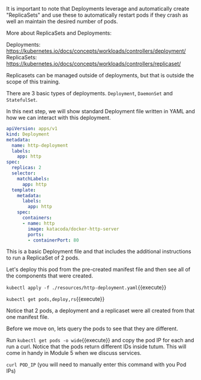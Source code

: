 It is important to note that Deployments leverage and automatically create "ReplicaSets" and use these to automatically restart pods if they crash as well an maintain the desired number of pods.

More about ReplicaSets and Deployments:

Deployments: https://kubernetes.io/docs/concepts/workloads/controllers/deployment/
ReplicaSets: https://kubernetes.io/docs/concepts/workloads/controllers/replicaset/

Replicasets can be managed outside of deployments, but that is outside the scope of this training.

There are 3 basic types of deployments. `Deployment`, `DaemonSet` and `StatefulSet`.

In this next step, we will show standard Deployment file written in YAML and how we can interact with this deployment.

```yaml
apiVersion: apps/v1
kind: Deployment
metadata:
  name: http-deployment
  labels:
    app: http
spec:
  replicas: 2
  selector:
    matchLabels:
      app: http
  template:
    metadata:
      labels:
        app: http
    spec:
      containers:
      - name: http
        image: katacoda/docker-http-server
        ports:
        - containerPort: 80
```

This is a basic Deployment file and that includes the additional instructions to run a ReplicaSet of 2 pods.

Let's deploy this pod from the pre-created manifest file and then see all of the components that were created.

`kubectl apply -f ./resources/http-deployment.yaml`{{execute}}

`kubectl get pods,deploy,rs`{{execute}}

Notice that 2 pods, a deployment and a replicaset were all created from that one manifest file.

Before we move on, lets query the pods to see that they are different.

Run `kubectl get pods -o wide`{{execute}} and copy the pod IP for each and run a curl. Notice that the pods return different IDs inside tutum. This will come in handy in Module 5 when we discuss services.

`curl POD_IP` (you will need to manually enter this command with you Pod IPs)
